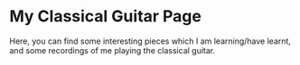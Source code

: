 # My Classical Guitar Page
Here, you can find some interesting pieces which I am learning/have learnt, and some recordings of me playing the classical guitar. 

